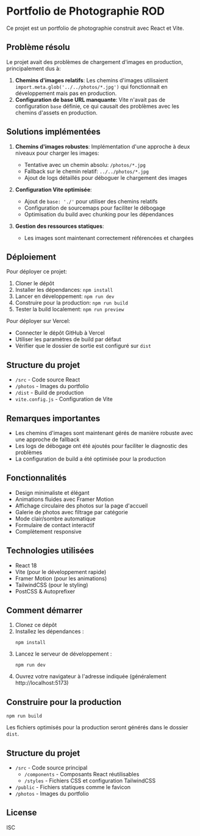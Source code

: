 # Portfolio de Photographie ROD

Ce projet est un portfolio de photographie construit avec React et Vite.

## Problème résolu

Le projet avait des problèmes de chargement d'images en production, principalement dus à:

1. **Chemins d'images relatifs**: Les chemins d'images utilisaient `import.meta.glob('../../photos/*.jpg')` qui fonctionnait en développement mais pas en production.
2. **Configuration de base URL manquante**: Vite n'avait pas de configuration `base` définie, ce qui causait des problèmes avec les chemins d'assets en production.

## Solutions implémentées

1. **Chemins d'images robustes**: Implémentation d'une approche à deux niveaux pour charger les images:
   - Tentative avec un chemin absolu: `/photos/*.jpg`
   - Fallback sur le chemin relatif: `../../photos/*.jpg`
   - Ajout de logs détaillés pour déboguer le chargement des images

2. **Configuration Vite optimisée**:
   - Ajout de `base: './'` pour utiliser des chemins relatifs
   - Configuration de sourcemaps pour faciliter le débogage
   - Optimisation du build avec chunking pour les dépendances

3. **Gestion des ressources statiques**:
   - Les images sont maintenant correctement référencées et chargées

## Déploiement

Pour déployer ce projet:

1. Cloner le dépôt
2. Installer les dépendances: `npm install`
3. Lancer en développement: `npm run dev`
4. Construire pour la production: `npm run build`
5. Tester la build localement: `npm run preview`

Pour déployer sur Vercel:
- Connecter le dépôt GitHub à Vercel
- Utiliser les paramètres de build par défaut
- Vérifier que le dossier de sortie est configuré sur `dist`

## Structure du projet

- `/src` - Code source React
- `/photos` - Images du portfolio
- `/dist` - Build de production
- `vite.config.js` - Configuration de Vite

## Remarques importantes

- Les chemins d'images sont maintenant gérés de manière robuste avec une approche de fallback
- Les logs de débogage ont été ajoutés pour faciliter le diagnostic des problèmes
- La configuration de build a été optimisée pour la production

## Fonctionnalités

- Design minimaliste et élégant
- Animations fluides avec Framer Motion
- Affichage circulaire des photos sur la page d'accueil
- Galerie de photos avec filtrage par catégorie
- Mode clair/sombre automatique
- Formulaire de contact interactif
- Complètement responsive

## Technologies utilisées

- React 18
- Vite (pour le développement rapide)
- Framer Motion (pour les animations)
- TailwindCSS (pour le styling)
- PostCSS & Autoprefixer

## Comment démarrer

1. Clonez ce dépôt
2. Installez les dépendances :
   ```
   npm install
   ```
3. Lancez le serveur de développement :
   ```
   npm run dev
   ```
4. Ouvrez votre navigateur à l'adresse indiquée (généralement http://localhost:5173)

## Construire pour la production

```
npm run build
```

Les fichiers optimisés pour la production seront générés dans le dossier `dist`.

## Structure du projet

- `/src` - Code source principal
  - `/components` - Composants React réutilisables
  - `/styles` - Fichiers CSS et configuration TailwindCSS
- `/public` - Fichiers statiques comme le favicon
- `/photos` - Images du portfolio

## License

ISC 